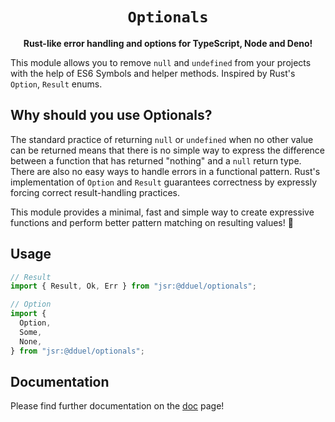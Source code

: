 <div align="center">

  <h1><code>Optionals</code></h1>

<strong>Rust-like error handling and options for TypeScript, Node and Deno!</strong>

</div>

This module allows you to remove `null` and `undefined` from your projects with the help of ES6 Symbols and helper methods. Inspired by Rust's `Option`, `Result` enums.

## Why should you use Optionals?

The standard practice of returning `null` or `undefined` when no other value can be returned means that there is no simple way to express the difference between a function that has returned "nothing" and a `null` return type. There are also no easy ways to handle errors in a functional pattern. Rust's implementation of `Option` and `Result` guarantees correctness by expressly forcing correct result-handling practices.

This module provides a minimal, fast and simple way to create expressive functions and perform better pattern matching on resulting values! 🚀

## Usage

```ts
// Result
import { Result, Ok, Err } from "jsr:@dduel/optionals";

// Option
import {
  Option,
  Some,
  None,
} from "jsr:@dduel/optionals";
```

## Documentation

Please find further documentation on the [doc](https://doc.deno.land/https://deno.land/x/optionals@v2.0.2/mod.ts) page!
